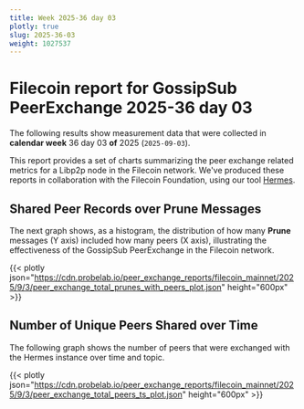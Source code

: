 ```yaml
---
title: Week 2025-36 day 03
plotly: true
slug: 2025-36-03
weight: 1027537
---
```


# Filecoin report for GossipSub PeerExchange 2025-36 day 03

The following results show measurement data that were collected in **calendar week** 36  day 03 **of** 
2025 (`2025-09-03`).

This report provides a set of charts summarizing the peer exchange related metrics for a Libp2p node in the Filecoin network.
We've produced these reports in collaboration with the Filecoin Foundation, using our tool [Hermes](/tools/hermes/).

## Shared Peer Records over Prune Messages
The next graph shows, as a histogram, the distribution of how many **Prune** messages (Y axis) included how many peers (X axis), 
illustrating the effectiveness of the GossipSub PeerExchange in the Filecoin network.

{{< plotly json="https://cdn.probelab.io/peer_exchange_reports/filecoin_mainnet/2025/9/3/peer_exchange_total_prunes_with_peers_plot.json" height="600px" >}}

## Number of Unique Peers Shared over Time
The following graph shows the number of peers that were exchanged with the Hermes instance over time and topic.

{{< plotly json="https://cdn.probelab.io/peer_exchange_reports/filecoin_mainnet/2025/9/3/peer_exchange_total_peers_ts_plot.json" height="600px" >}}
